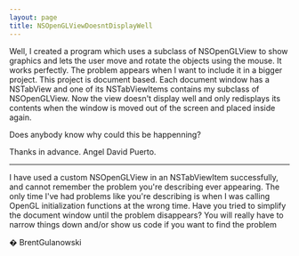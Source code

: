 ```yaml
---
layout: page
title: NSOpenGLViewDoesntDisplayWell
---
```


Well, I created a program which uses a subclass of NSOpenGLView to show graphics and lets the user move and rotate the objects using the mouse. It works perfectly. The problem appears when I want to include it in a bigger project. This project is document based. Each document window has a NSTabView and one of its NSTabViewItems contains my subclass of NSOpenGLView. Now the view doesn't display well and only redisplays its contents when the window is moved out of the screen and placed inside again.

Does anybody know why could this be happenning?

Thanks in advance. Angel David Puerto.

----

I have used a custom NSOpenGLView in an NSTabViewItem successfully, and cannot remember the problem you're describing ever appearing. The only time I've had problems like you're describing is when I was calling OpenGL initialization functions at the wrong time. Have you tried to simplify the document window until the problem disappears? You will really have to narrow things down and/or show us code if you want to find the problem

� BrentGulanowski

